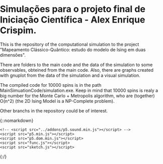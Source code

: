 # Simulações para o projeto final de Iniciação Científica - Alex Enrique Crispim.

This is the repository of the computational simulation to the project "Mapeamento Clássico-Quântico: estudo do modelo de Ising em duas dimensões".

There are folders to the main code and the data of the simulation to some observables, obteined from the main code. Also, there are graphs created with gnuplot from the data of the simulation and a visual simulation.

The compiled code for 10000 spins is in the path MainSimuationCode/simulation.exe. Keep in mind that 10000 spins is realy a big number for the Monte Carlo + Metropolis algorithm, who are (together) O(n^2) (the 2D Ising Model is a NP-Complete problem).

Other branchs in the repository could be of interest.

{::nomarkdown}

<!-- HTML CODE-->
<!DOCTYPE html>
<html>
  <head>
    <meta charset="utf-8">
    <meta name="viewport" width=device-width, initial-scale=1.0, maximum-scale=1.0, user-scalable=0>
    <style> body {padding: 0; margin: 0;} </style>
    <title>Ising Chain</title>

    <!-- <script src="../addons/p5.sound.min.js"></script> -->
    <script src="p5.min.js"></script>
    <script src="p5.dom.min.js"></script>
    <script src="func.js"></script>
    <script src="sketch.js"></script>
  </head>
  <body>
  </body>
</html>



{:/}
